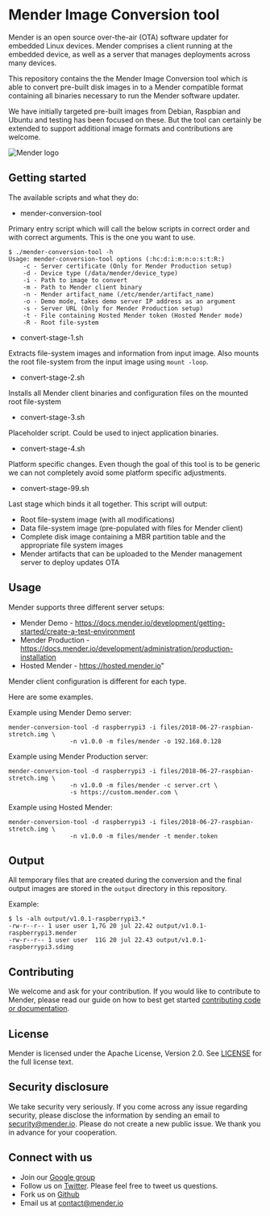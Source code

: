 Mender Image Conversion tool
==============================================

Mender is an open source over-the-air (OTA) software updater for embedded Linux
devices. Mender comprises a client running at the embedded device, as well as
a server that manages deployments across many devices.

This repository contains the the Mender Image Conversion tool which is able to
convert pre-built disk images in to a Mender compatible format containing all
binaries necessary to run the Mender software updater.

We have initially targeted pre-built images from Debian, Raspbian and Ubuntu
and testing has been focused on these. But the tool can certainly be extended
to support additional image formats and contributions are welcome.

![Mender logo](https://mender.io/user/pages/05.resources/06.digital-assets/logo.png)

## Getting started

The available scripts and what they do:

- mender-conversion-tool

Primary entry script which will call the below scripts in correct order and
with correct arguments. This is the one you want to use.

```
$ ./mender-conversion-tool -h
Usage: mender-conversion-tool options (:hc:d:i:m:n:o:s:t:R:)
    -c - Server certificate (Only for Mender Production setup)
    -d - Device type (/data/mender/device_type)
    -i - Path to image to convert
    -m - Path to Mender client binary
    -n - Mender artifact_name (/etc/mender/artifact_name)
    -o - Demo mode, takes demo server IP address as an argument
    -s - Server URL (Only for Mender Production setup)
    -t - File containing Hosted Mender token (Hosted Mender mode)
    -R - Root file-system
```

- convert-stage-1.sh

Extracts file-system images and information from input image. Also mounts the
root file-system from the input image using `mount -loop`.

- convert-stage-2.sh

Installs all Mender client binaries and configuration files on the mounted root
file-system

- convert-stage-3.sh

Placeholder script. Could be used to inject application binaries.

- convert-stage-4.sh

Platform specific changes. Even though the goal of this tool is to be generic
we can not completely avoid some platform specific adjustments.

- convert-stage-99.sh

Last stage which binds it all together. This script will output:

- Root file-system image (with all modifications)
- Data file-system image (pre-populated with files for Mender client)
- Complete disk image containing a MBR partition table and the appropriate file system images
- Mender artifacts that can be uploaded to the Mender management server to deploy updates OTA

## Usage

Mender supports three different server setups:

- Mender Demo - https://docs.mender.io/development/getting-started/create-a-test-environment
- Mender Production - https://docs.mender.io/development/administration/production-installation
- Hosted Mender - https://hosted.mender.io"

Mender client configuration is different for each type.

Here are some examples.

Example using Mender Demo server:

```
mender-conversion-tool -d raspberrypi3 -i files/2018-06-27-raspbian-stretch.img \
                 -n v1.0.0 -m files/mender -o 192.168.0.128
```

Example using Mender Production server:

```
mender-conversion-tool -d raspberrypi3 -i files/2018-06-27-raspbian-stretch.img \
                 -n v1.0.0 -m files/mender -c server.crt \
                 -s https://custom.mender.com \
```

Example using Hosted Mender:

```
mender-conversion-tool -d raspberrypi3 -i files/2018-06-27-raspbian-stretch.img \
                 -n v1.0.0 -m files/mender -t mender.token
```

## Output

All temporary files that are created during the conversion and the final output
images are stored in the `output` directory in this repository.

Example:

```
$ ls -alh output/v1.0.1-raspberrypi3.*
-rw-r--r-- 1 user user 1,7G 20 jul 22.42 output/v1.0.1-raspberrypi3.mender
-rw-r--r-- 1 user user  11G 20 jul 22.43 output/v1.0.1-raspberrypi3.sdimg
```

## Contributing

We welcome and ask for your contribution. If you would like to contribute to
Mender, please read our guide on how to best get started [contributing code or
documentation](https://github.com/mendersoftware/mender/blob/master/CONTRIBUTING.md).

## License

Mender is licensed under the Apache License, Version 2.0. See
[LICENSE](https://github.com/mendersoftware/artifacts/blob/master/LICENSE) for the
full license text.

## Security disclosure

We take security very seriously. If you come across any issue regarding
security, please disclose the information by sending an email to
[security@mender.io](security@mender.io). Please do not create a new public
issue. We thank you in advance for your cooperation.

## Connect with us

* Join our [Google
  group](https://groups.google.com/a/lists.mender.io/forum/#!forum/mender)
* Follow us on [Twitter](https://twitter.com/mender_io?target=_blank). Please
  feel free to tweet us questions.
* Fork us on [Github](https://github.com/mendersoftware)
* Email us at [contact@mender.io](mailto:contact@mender.io)
